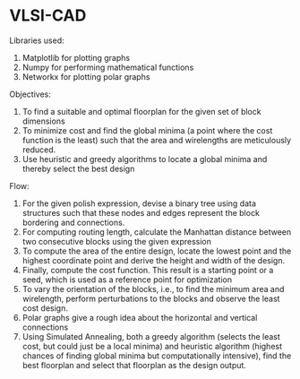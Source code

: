 # VLSI-CAD
Libraries used:
1. Matplotlib for plotting graphs
2. Numpy for performing mathematical functions 
3. Networkx for plotting polar graphs

Objectives:
1. To find a suitable and optimal floorplan for the given set of block dimensions
2. To minimize cost and find the global minima (a point where the cost function is the least) such that the area and wirelengths are meticulously reduced.
3. Use heuristic and greedy algorithms to locate a global minima and thereby select the best design

Flow:
1. For the given polish expression, devise a binary tree using data structures such that these nodes and edges represent the block bordering and connections.
2. For computing routing length, calculate the Manhattan distance between two consecutive blocks using the given expression
3. To compute the area of the entire design, locate the lowest point and the highest coordinate point and derive the height and width of the design.
4. Finally, compute the cost function. This result is a starting point or a seed, which is used as a reference point for optimization
5. To vary the orientation of the blocks, i.e., to find the minimum area and wirelength, perform perturbations to the blocks and observe the least cost design.
6. Polar graphs give a rough idea about the horizontal and vertical connections
7. Using Simulated Annealing, both a greedy algorithm (selects the least cost, but could just be a local minima) and heuristic algorithm (highest chances of finding global minima but computationally intensive), find the best floorplan and select that floorplan as the design output.
